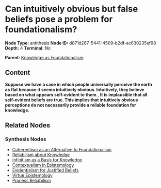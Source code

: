 # Can intuitively obvious but false beliefs pose a problem for foundationalism?

**Node Type:** antithesis
**Node ID:** d871d267-5441-4509-b2df-ac630235ef98
**Depth:** 4
**Terminal:** No

**Parent:** [Knowledge as Foundationalism](knowledge-as-foundationalism-synthesis-f33e2a0a-717d-4217-aa97-6a460c67f34c.md)

## Content

**Suppose we have a case in which people universally perceive the earth as flat because it seems intuitively obvious. Intuitively, they believe based on what appears self-evident to them.**, **It is implausible that all self-evident beliefs are true. This implies that intuitively obvious perceptions do not necessarily provide a reliable foundation for knowledge.**

## Related Nodes

### Synthesis Nodes

- [Coherentism as an Alternative to Foundationalism](coherentism-as-an-alternative-to-foundationalism-synthesis-f03b2917-6e2b-46df-8645-12ead758cd33.md)
- [Reliabilism about Knowledge](reliabilism-about-knowledge-synthesis-496896da-4910-4cb6-9b0f-2340df56970d.md)
- [Infinitism as a Basis for Knowledge](infinitism-as-a-basis-for-knowledge-synthesis-5b3cb4d8-5729-4a49-bd23-7c8f8df72456.md)
- [Contextualism in Epistemology](contextualism-in-epistemology-synthesis-a045ebdf-806c-42b3-88f6-d417e38941e6.md)
- [Evidentialism for Justified Beliefs](evidentialism-for-justified-beliefs-synthesis-e934c803-b3f4-440d-81ba-3d55e7a4fc09.md)
- [Virtue Epistemology](virtue-epistemology-synthesis-5e9b2347-2eb5-49f7-a9b8-1e728588a9ec.md)
- [Process Reliabilism](process-reliabilism-synthesis-f4401279-95e8-4bfb-8e95-338eb5735629.md)
